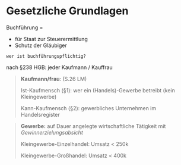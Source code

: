 # Gesetzliche Grundlagen

Buchführung = 

- für Staat zur Steuerermittlung
- Schutz der Gläubiger



`wer ist buchführungspflichtig?`

nach §238 HGB: jeder Kaufmann / Kauffrau 

> **Kaufmann/frau**: (S.26 LM) 
>
> Ist-Kaufmensch (§1):  wer ein (Handels)-Gewerbe betreibt (kein Kleingewerbe)
>
> Kann-Kaufmensch (§2): gewerbliches Unternehmen im Handelsregister 



> **Gewerbe:** auf Dauer angelegte wirtschaftliche Tätigkeit mit *Gewinnerzielungsabsicht*
>
> Kleingewerbe-Einzelhandel: Umsatz < 250k 
>
> Kleingewerbe-Großhandel: Umsatz < 400k

